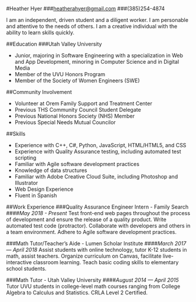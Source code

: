 #Heather Hyer
###heatherahyer@gmail.com
###(385)254-4874

I am an independent, driven student and a diligent worker.
I am personable and attentive to the needs of others.
I am a creative individual with the ability to learn skills quickly.

##Education
###Utah Valley University
* Junior, majoring in Software Engineering with a specialization in Web and App Development, minoring in Computer Science and in Digital Media
* Member of the UVU Honors Program
* Member of the Society of Women Engineers (SWE)

##Community Involvement
* Volunteer at Orem Family Support and Treatment Center
* Previous THS Community Council Student Delegate
* Previous National Honors Society (NHS) Member
* Previous Special Needs Mutual Councilor

##Skills
* Experience with C++, C#, Python, JavaScript, HTML/HTML5, and CSS
* Experience with Quality Assurance testing, including automated test scripting
* Familiar with Agile software development practices
* Knowledge of data structures
* Familiar with Adobe Creative Cloud Suite, including Photoshop and Illustrator
* Web Design Experience
* Fluent in Spanish

##Work Experience
###Quality Assurance Engineer Intern - Family Search
####_May 2018 - Present_
Test front-end web pages throughout the process of development and ensure the release of a quality product. Write automated test code (protractor). Collaborate with developers and others in a team environment. Adhere to Agile software development practices.

###Math Tutor/Teacher’s Aide - Lumen Scholar Institute
####_March 2017 — April 2018_
Assist students with online technology, tutor K-12 students in math, assist teachers. Organize curriculum on Canvas, facilitate live-interactive classroom learning. Teach basic coding skills to elementary school students.


###Math Tutor - Utah Valley University
####_August 2014 — April 2015_
Tutor UVU students in college-level math courses ranging from College Algebra to Calculus and Statistics. CRLA Level 2 Certified.
